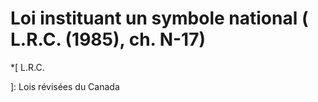 #  Loi instituant un symbole national (  L.R.C.  (1985), ch. N-17)

  *[
 L.R.C.

]: Lois révisées du Canada

